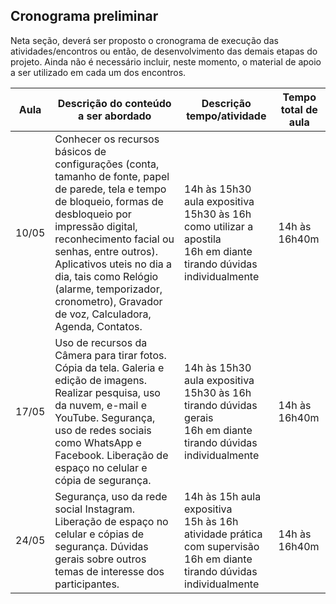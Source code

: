 
## Cronograma preliminar

Neta seção, deverá ser proposto o cronograma de execução das atividades/encontros ou então, de desenvolvimento das demais etapas do projeto.
Ainda não é necessário incluir, neste momento, o material de apoio a ser utilizado em cada um dos encontros.

|Aula   | Descrição do conteúdo a ser abordado  | Descrição tempo/atividade | Tempo total de aula |
|------|-------------------------------|----------|----|
|10/05| Conhecer os recursos básicos de configurações (conta, tamanho de fonte, papel de parede, tela e tempo de bloqueio, formas de desbloqueio por impressão digital, reconhecimento facial ou senhas, entre outros). Aplicativos uteis no dia a dia, tais como Relógio (alarme, temporizador, cronometro), Gravador de voz, Calculadora, Agenda, Contatos.| 14h às 15h30 aula expositiva <br> 15h30 às 16h como utilizar a apostila <br> 16h em diante tirando dúvidas individualmente  | 14h às 16h40m | 
|17/05| Uso de recursos da Câmera para tirar fotos. Cópia da tela. Galeria e edição de imagens. Realizar pesquisa, uso da nuvem, e-mail e YouTube. Segurança, uso de redes sociais como WhatsApp e Facebook.  Liberação de espaço no celular e cópia de segurança.| 14h às 15h30 aula expositiva <br> 15h30 às 16h tirando dúvidas gerais <br> 16h em diante tirando dúvidas individualmente   | 14h às 16h40m |
|24/05| Segurança, uso da rede social Instagram. Liberação de espaço no celular e cópias de segurança. Dúvidas gerais sobre outros temas de interesse dos participantes. | 14h às 15h aula expositiva <br> 15h às 16h atividade prática com supervisão <br> 16h em diante tirando dúvidas individualmente   | 14h às 16h40m |





